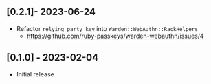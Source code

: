 ## [0.2.1]- 2023-06-24

- Refactor `relying_party_key` into `Warden::WebAuthn::RackHelpers`
  - https://github.com/ruby-passkeys/warden-webauthn/issues/4

## [0.1.0] - 2023-02-04

- Initial release
